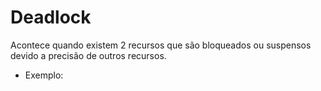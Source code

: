 # Deadlock 

Acontece quando existem 2 recursos que são bloqueados ou suspensos devido a precisão de outros recursos.


- Exemplo:

